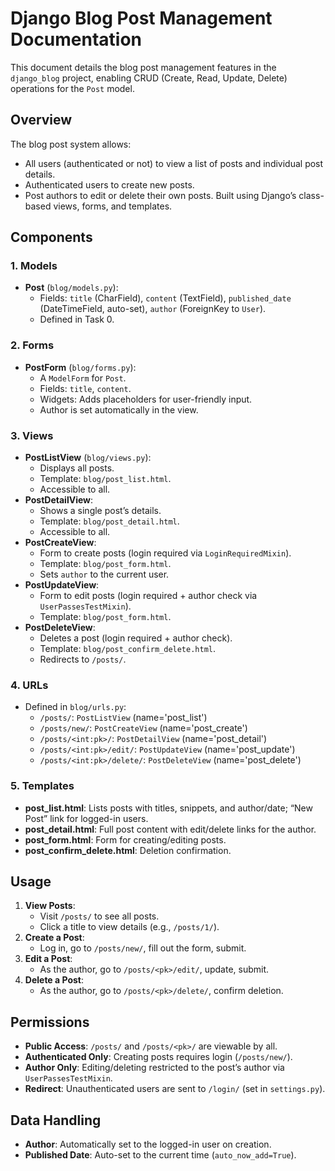 # Django Blog Post Management Documentation

This document details the blog post management features in the `django_blog` project, enabling CRUD (Create, Read, Update, Delete) operations for the `Post` model.

## Overview
The blog post system allows:
- All users (authenticated or not) to view a list of posts and individual post details.
- Authenticated users to create new posts.
- Post authors to edit or delete their own posts.
Built using Django’s class-based views, forms, and templates.

## Components

### 1. Models
- **Post** (`blog/models.py`):
  - Fields: `title` (CharField), `content` (TextField), `published_date` (DateTimeField, auto-set), `author` (ForeignKey to `User`).
  - Defined in Task 0.

### 2. Forms
- **PostForm** (`blog/forms.py`):
  - A `ModelForm` for `Post`.
  - Fields: `title`, `content`.
  - Widgets: Adds placeholders for user-friendly input.
  - Author is set automatically in the view.

### 3. Views
- **PostListView** (`blog/views.py`):
  - Displays all posts.
  - Template: `blog/post_list.html`.
  - Accessible to all.
- **PostDetailView**:
  - Shows a single post’s details.
  - Template: `blog/post_detail.html`.
  - Accessible to all.
- **PostCreateView**:
  - Form to create posts (login required via `LoginRequiredMixin`).
  - Template: `blog/post_form.html`.
  - Sets `author` to the current user.
- **PostUpdateView**:
  - Form to edit posts (login required + author check via `UserPassesTestMixin`).
  - Template: `blog/post_form.html`.
- **PostDeleteView**:
  - Deletes a post (login required + author check).
  - Template: `blog/post_confirm_delete.html`.
  - Redirects to `/posts/`.

### 4. URLs
- Defined in `blog/urls.py`:
  - `/posts/`: `PostListView` (name='post_list')
  - `/posts/new/`: `PostCreateView` (name='post_create')
  - `/posts/<int:pk>/`: `PostDetailView` (name='post_detail')
  - `/posts/<int:pk>/edit/`: `PostUpdateView` (name='post_update')
  - `/posts/<int:pk>/delete/`: `PostDeleteView` (name='post_delete')

### 5. Templates
- **post_list.html**: Lists posts with titles, snippets, and author/date; “New Post” link for logged-in users.
- **post_detail.html**: Full post content with edit/delete links for the author.
- **post_form.html**: Form for creating/editing posts.
- **post_confirm_delete.html**: Deletion confirmation.

## Usage
1. **View Posts**:
   - Visit `/posts/` to see all posts.
   - Click a title to view details (e.g., `/posts/1/`).
2. **Create a Post**:
   - Log in, go to `/posts/new/`, fill out the form, submit.
3. **Edit a Post**:
   - As the author, go to `/posts/<pk>/edit/`, update, submit.
4. **Delete a Post**:
   - As the author, go to `/posts/<pk>/delete/`, confirm deletion.

## Permissions
- **Public Access**: `/posts/` and `/posts/<pk>/` are viewable by all.
- **Authenticated Only**: Creating posts requires login (`/posts/new/`).
- **Author Only**: Editing/deleting restricted to the post’s author via `UserPassesTestMixin`.
- **Redirect**: Unauthenticated users are sent to `/login/` (set in `settings.py`).

## Data Handling
- **Author**: Automatically set to the logged-in user on creation.
- **Published Date**: Auto-set to the current time (`auto_now_add=True`).